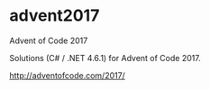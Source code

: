 # advent2017
Advent of Code 2017

Solutions (C# / .NET 4.6.1) for Advent of Code 2017.

http://adventofcode.com/2017/
